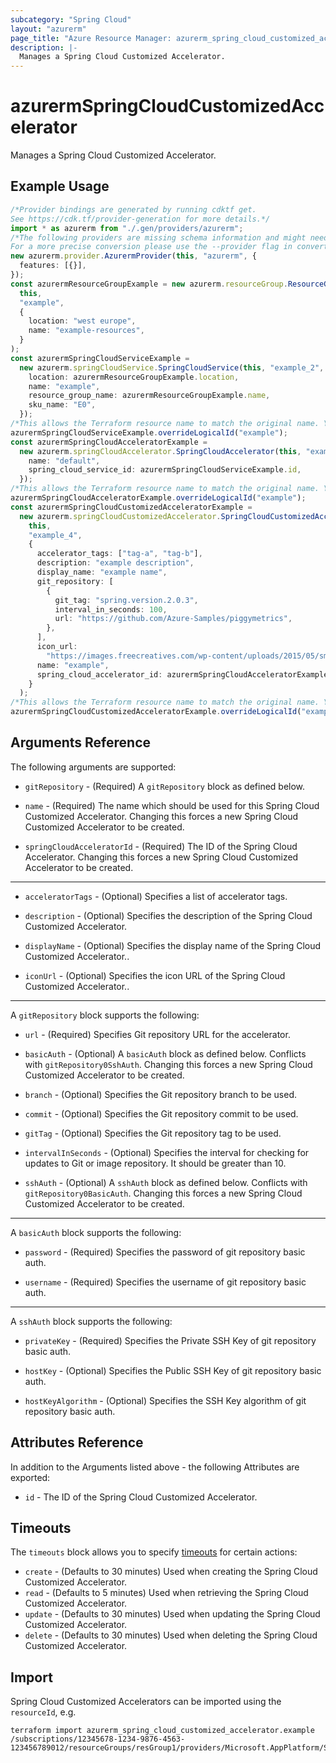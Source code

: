 ```yaml
---
subcategory: "Spring Cloud"
layout: "azurerm"
page_title: "Azure Resource Manager: azurerm_spring_cloud_customized_accelerator"
description: |-
  Manages a Spring Cloud Customized Accelerator.
---
```


# azurermSpringCloudCustomizedAccelerator

Manages a Spring Cloud Customized Accelerator.

## Example Usage

```typescript
/*Provider bindings are generated by running cdktf get.
See https://cdk.tf/provider-generation for more details.*/
import * as azurerm from "./.gen/providers/azurerm";
/*The following providers are missing schema information and might need manual adjustments to synthesize correctly: azurerm.
For a more precise conversion please use the --provider flag in convert.*/
new azurerm.provider.AzurermProvider(this, "azurerm", {
  features: [{}],
});
const azurermResourceGroupExample = new azurerm.resourceGroup.ResourceGroup(
  this,
  "example",
  {
    location: "west europe",
    name: "example-resources",
  }
);
const azurermSpringCloudServiceExample =
  new azurerm.springCloudService.SpringCloudService(this, "example_2", {
    location: azurermResourceGroupExample.location,
    name: "example",
    resource_group_name: azurermResourceGroupExample.name,
    sku_name: "E0",
  });
/*This allows the Terraform resource name to match the original name. You can remove the call if you don't need them to match.*/
azurermSpringCloudServiceExample.overrideLogicalId("example");
const azurermSpringCloudAcceleratorExample =
  new azurerm.springCloudAccelerator.SpringCloudAccelerator(this, "example_3", {
    name: "default",
    spring_cloud_service_id: azurermSpringCloudServiceExample.id,
  });
/*This allows the Terraform resource name to match the original name. You can remove the call if you don't need them to match.*/
azurermSpringCloudAcceleratorExample.overrideLogicalId("example");
const azurermSpringCloudCustomizedAcceleratorExample =
  new azurerm.springCloudCustomizedAccelerator.SpringCloudCustomizedAccelerator(
    this,
    "example_4",
    {
      accelerator_tags: ["tag-a", "tag-b"],
      description: "example description",
      display_name: "example name",
      git_repository: [
        {
          git_tag: "spring.version.2.0.3",
          interval_in_seconds: 100,
          url: "https://github.com/Azure-Samples/piggymetrics",
        },
      ],
      icon_url:
        "https://images.freecreatives.com/wp-content/uploads/2015/05/smiley-559124_640.jpg",
      name: "example",
      spring_cloud_accelerator_id: azurermSpringCloudAcceleratorExample.id,
    }
  );
/*This allows the Terraform resource name to match the original name. You can remove the call if you don't need them to match.*/
azurermSpringCloudCustomizedAcceleratorExample.overrideLogicalId("example");

```

## Arguments Reference

The following arguments are supported:

*   `gitRepository` - (Required) A `gitRepository` block as defined below.

*   `name` - (Required) The name which should be used for this Spring Cloud Customized Accelerator. Changing this forces a new Spring Cloud Customized Accelerator to be created.

*   `springCloudAcceleratorId` - (Required) The ID of the Spring Cloud Accelerator. Changing this forces a new Spring Cloud Customized Accelerator to be created.

***

*   `acceleratorTags` - (Optional) Specifies a list of accelerator tags.

*   `description` - (Optional) Specifies the description of the Spring Cloud Customized Accelerator.

*   `displayName` - (Optional) Specifies the display name of the Spring Cloud Customized Accelerator..

*   `iconUrl` - (Optional) Specifies the icon URL of the Spring Cloud Customized Accelerator..

***

A `gitRepository` block supports the following:

*   `url` - (Required) Specifies Git repository URL for the accelerator.

*   `basicAuth` - (Optional) A `basicAuth` block as defined below. Conflicts with `gitRepository0SshAuth`. Changing this forces a new Spring Cloud Customized Accelerator to be created.

*   `branch` - (Optional) Specifies the Git repository branch to be used.

*   `commit` - (Optional) Specifies the Git repository commit to be used.

*   `gitTag` - (Optional) Specifies the Git repository tag to be used.

*   `intervalInSeconds` - (Optional) Specifies the interval for checking for updates to Git or image repository. It should be greater than 10.

*   `sshAuth` - (Optional) A `sshAuth` block as defined below. Conflicts with `gitRepository0BasicAuth`. Changing this forces a new Spring Cloud Customized Accelerator to be created.

***

A `basicAuth` block supports the following:

*   `password` - (Required) Specifies the password of git repository basic auth.

*   `username` - (Required) Specifies the username of git repository basic auth.

***

A `sshAuth` block supports the following:

*   `privateKey` - (Required) Specifies the Private SSH Key of git repository basic auth.

*   `hostKey` - (Optional) Specifies the Public SSH Key of git repository basic auth.

*   `hostKeyAlgorithm` - (Optional) Specifies the SSH Key algorithm of git repository basic auth.

## Attributes Reference

In addition to the Arguments listed above - the following Attributes are exported:

* `id` - The ID of the Spring Cloud Customized Accelerator.

## Timeouts

The `timeouts` block allows you to specify [timeouts](https://www.terraform.io/language/resources/syntax#operation-timeouts) for certain actions:

* `create` - (Defaults to 30 minutes) Used when creating the Spring Cloud Customized Accelerator.
* `read` - (Defaults to 5 minutes) Used when retrieving the Spring Cloud Customized Accelerator.
* `update` - (Defaults to 30 minutes) Used when updating the Spring Cloud Customized Accelerator.
* `delete` - (Defaults to 30 minutes) Used when deleting the Spring Cloud Customized Accelerator.

## Import

Spring Cloud Customized Accelerators can be imported using the `resourceId`, e.g.

```console
terraform import azurerm_spring_cloud_customized_accelerator.example /subscriptions/12345678-1234-9876-4563-123456789012/resourceGroups/resGroup1/providers/Microsoft.AppPlatform/Spring/spring1/applicationAccelerators/default/customizedAccelerators/customizedAccelerator1
```
